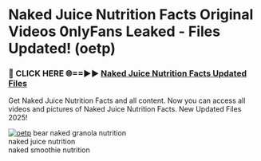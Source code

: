 # Naked Juice Nutrition Facts Original Videos 0nlyFans Leaked - Files Updated! (oetp)

<h3>🔴 CLICK HERE 🌐==►► <a href="https://tinyurl.com/up5wt9bj" rel="nofollow">Naked Juice Nutrition Facts Updated Files</a></h3>

Get Naked Juice Nutrition Facts and all content. Now you can access all videos and pictures of Naked Juice Nutrition Facts. New Updated Files 2025!

[![oetp](https://i.imgur.com/ABiUzMV.gif)](https://tinyurl.com/up5wt9bj)
bear naked granola nutrition<br>
naked juice nutrition<br>
naked smoothie nutrition